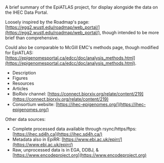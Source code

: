 A brief summary of the EpiATLAS project, for display alongside the data on the IHEC Data Portal.

Loosely inspired by the Roadmap's page: [https://egg2.wustl.edu/roadmap/web_portal/](https://egg2.wustl.edu/roadmap/web_portal/), though intended to be more brief than comprehensive.

Could also be comparable to McGill EMC's methods page, though modified for EpiATLAS: [https://epigenomesportal.ca/edcc/doc/analysis_methods.html](https://epigenomesportal.ca/edcc/doc/analysis_methods.html).

* Description
* Figures
* Resources
* Articles
* BioRxiv channel: [https://connect.biorxiv.org/relate/content/219](https://connect.biorxiv.org/relate/content/219)   
* Consortium website: [https://ihec-epigenomes.org/](https://ihec-epigenomes.org/)

Other data sources:
* Complete processed data available through rsync/https/ftps: [https://ihec.sd4h.ca](https://ihec.sd4h.ca/)
* Metadata also in EpiRR: [https://www.ebi.ac.uk/epirr/](https://www.ebi.ac.uk/epirr/)
* Raw, unprocessed data is in EGA, DDBJ, & [https://www.encodeproject.org](https://www.encodeproject.org)
